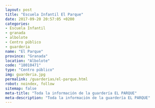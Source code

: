 ```yaml
---
layout: post
title: "Escuela Infantil El Parque"
date: 2017-09-20 20:57:05 +0200
categories:
- Escuela Infantil
- granada
- albolote
- Centro público
- guarderia
name: "El Parque"
province: "Granada"
location: "Albolote"
code: "18010471"
type: "Centro público"
img: guarderia.jpg
permalink: /guarderias/el-parque.html
robot: noindex, follow
sitemap: false
meta-title: "Toda la información de la guardería EL PARQUE"
meta-description: "Toda la información de la guardería EL PARQUE"
---
```

